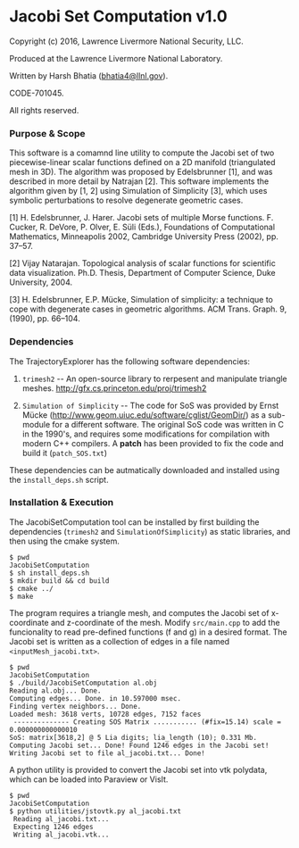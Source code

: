 # Jacobi Set Computation v1.0

Copyright (c) 2016, Lawrence Livermore National Security, LLC.

Produced at the Lawrence Livermore National Laboratory.

Written by Harsh Bhatia (bhatia4@llnl.gov).

CODE-701045.

All rights reserved.

### Purpose & Scope

This software is a comamnd line utility to compute the Jacobi set of two piecewise-linear scalar functions defined on a 2D manifold (triangulated mesh in 3D). The algorithm was proposed by Edelsbrunner [1], and was described in more detail by Natrajan [2]. This software implements the algorithm given by [1, 2] using Simulation of Simplicity [3], which uses symbolic perturbations to resolve degenerate geometric cases.

[1] H. Edelsbrunner, J. Harer. Jacobi sets of multiple Morse functions. F. Cucker, R. DeVore, P. Olver, E. Süli (Eds.), Foundations of Computational Mathematics, Minneapolis 2002, Cambridge University Press (2002), pp. 37–57.

[2] Vijay Natarajan. Topological analysis of scalar functions for scientific data visualization. Ph.D. Thesis, Department of Computer Science, Duke University, 2004.

[3] H. Edelsbrunner, E.P. Mücke, Simulation of simplicity: a technique to cope with degenerate
cases in geometric algorithms. ACM Trans. Graph. 9, (1990), pp. 66–104.

### Dependencies

The TrajectoryExplorer has the following software dependencies:

1. `trimesh2` -- An open-source library to rerpesent and manipulate triangle meshes. <http://gfx.cs.princeton.edu/proj/trimesh2>

2. `Simulation of Simplicity` -- The code for SoS was provided by Ernst Mücke (<http://www.geom.uiuc.edu/software/cglist/GeomDir/>) as a sub-module for a different software. The original SoS code was written in C in the 1990's, and requires some modifications for compilation with modern C++ compilers. A **patch** has been provided to fix the code and build it (`patch_SOS.txt`)

These dependencies can be autmatically downloaded and installed using the `install_deps.sh` script.

### Installation & Execution

The JacobiSetComputation tool can be installed by first building the dependencies (`trimesh2` and `SimulationOfSimplicity`) as static libraries, and then using the cmake system.

```
$ pwd
JacobiSetComputation
$ sh install_deps.sh
$ mkdir build && cd build
$ cmake ../
$ make
```

The program requires a triangle mesh, and computes the Jacobi set of x-coordinate and z-coordinate of the mesh. Modify `src/main.cpp` to add the funcionality to read pre-defined functions (f and g) in a desired format. The Jacobi set is written as a collection of edges in a file named `<inputMesh_jacobi.txt>`.

```
$ pwd
JacobiSetComputation
$ ./build/JacobiSetComputation al.obj 
Reading al.obj... Done.
Computing edges... Done. in 10.597000 msec.
Finding vertex neighbors... Done.
Loaded mesh: 3618 verts, 10728 edges, 7152 faces
 -------------- Creating SOS Matrix ........... (#fix=15.14) scale = 0.000000000000010
SoS: matrix[3618,2] @ 5 Lia digits; lia_length (10); 0.331 Mb.
Computing Jacobi set... Done! Found 1246 edges in the Jacobi set!
Writing Jacobi set to file al_jacobi.txt... Done!
```

A python utility is provided to convert the Jacobi set into vtk polydata, which can be loaded into Paraview or VisIt.

```
$ pwd
JacobiSetComputation
$ python utilities/jstovtk.py al_jacobi.txt
 Reading al_jacobi.txt...
 Expecting 1246 edges
 Writing al_jacobi.vtk...
```